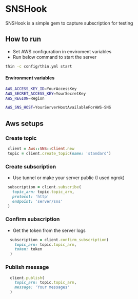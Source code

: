 # SNSHook

SNSHook is a simple gem to capture subscription for testing 

## How to run

- Set AWS configuration in enviroment variables
- Run below command to start the server

``` sh
thin -c config/thin.yml start
```

#### Environment variables

```sh
AWS_ACCESS_KEY_ID=YourAccessKey
AWS_SECRET_ACCESS_KEY=YourSecretKey
AWS_REGION=Region

AWS_SNS_HOST=YourServerHostAvailableForAWS-SNS
```

## Aws setups

### Create topic

``` ruby
 client = Aws::SNS::Client.new
 topic = client.create_topic(name: 'standard')
```

### Create subscription

- Use tunnel or make your server public (I used ngrok)

``` ruby
 subscription = client.subscribe(
   topic_arn: topic.topic_arn,
   protocol: 'http'
   endpoint: 'server/sns'
 )
```

### Confirm subscription

- Get the token from the server logs

``` ruby
  subscription = client.confirm_subscription(
    topic_arn: topic.topic_arn, 
    token: token
  )
```

### Publish message 

``` ruby
  client.publish(
    topic_arn: topic.topic_arn,
    message: 'Your messages'
  )
```

